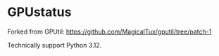 # GPUstatus
Forked from GPUtil:
https://github.com/MagicalTux/gputil/tree/patch-1

Technically support Python 3.12.